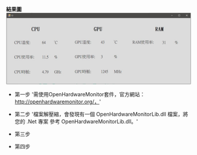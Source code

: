 **結果圖**
![GITHUB](https://github.com/kaodaopopi/Computer-hardware-information/blob/main/CI.JPG)

* 第一步
'需使用OpenHardwareMonitor套件，官方網站：http://openhardwaremonitor.org/，'
* 第二步
'檔案解壓縮，會發現有一個 OpenHardwareMonitorLib.dll 檔案，將您的 .Net 專案 參考 OpenHardwareMonitorLib.dll。'
* 第三步

* 第四步

